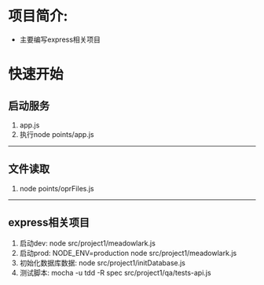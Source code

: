 # 项目简介:
  * 主要编写express相关项目
# 快速开始
## 启动服务
1. app.js
2. 执行node points/app.js
----
## 文件读取
1. node points/oprFiles.js
---
## express相关项目
1. 启动dev: node src/project1/meadowlark.js
2. 启动prod: NODE_ENV=production node src/project1/meadowlark.js
3. 初始化数据库数据: node src/project1/initDatabase.js
4. 测试脚本: mocha -u tdd -R spec src/project1/qa/tests-api.js

